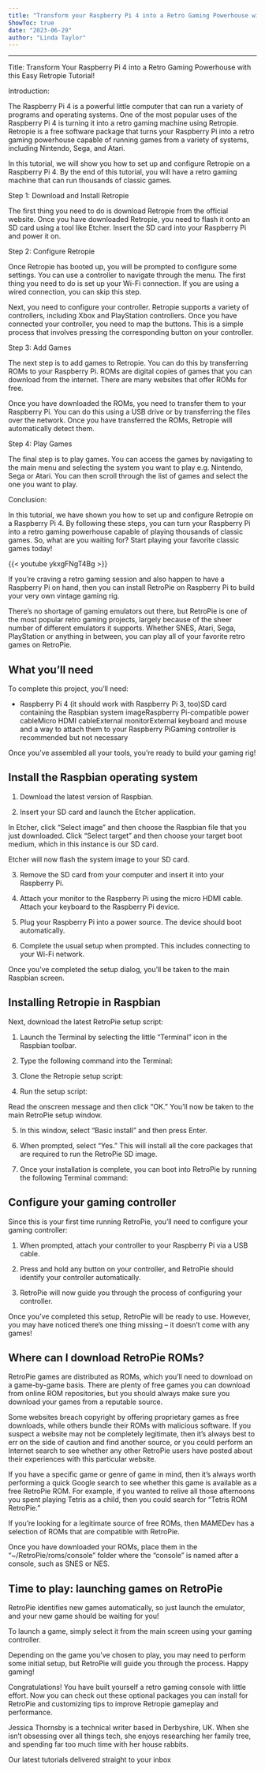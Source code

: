 ```yaml
---
title: "Transform your Raspberry Pi 4 into a Retro Gaming Powerhouse with this Easy Retropie Tutorial!"
ShowToc: true 
date: "2023-06-29"
author: "Linda Taylor"
---
```

*****
Title: Transform Your Raspberry Pi 4 into a Retro Gaming Powerhouse with this Easy Retropie Tutorial!

Introduction:

The Raspberry Pi 4 is a powerful little computer that can run a variety of programs and operating systems. One of the most popular uses of the Raspberry Pi 4 is turning it into a retro gaming machine using Retropie. Retropie is a free software package that turns your Raspberry Pi into a retro gaming powerhouse capable of running games from a variety of systems, including Nintendo, Sega, and Atari.

In this tutorial, we will show you how to set up and configure Retropie on a Raspberry Pi 4. By the end of this tutorial, you will have a retro gaming machine that can run thousands of classic games.

Step 1: Download and Install Retropie

The first thing you need to do is download Retropie from the official website. Once you have downloaded Retropie, you need to flash it onto an SD card using a tool like Etcher. Insert the SD card into your Raspberry Pi and power it on.

Step 2: Configure Retropie

Once Retropie has booted up, you will be prompted to configure some settings. You can use a controller to navigate through the menu. The first thing you need to do is set up your Wi-Fi connection. If you are using a wired connection, you can skip this step.

Next, you need to configure your controller. Retropie supports a variety of controllers, including Xbox and PlayStation controllers. Once you have connected your controller, you need to map the buttons. This is a simple process that involves pressing the corresponding button on your controller.

Step 3: Add Games

The next step is to add games to Retropie. You can do this by transferring ROMs to your Raspberry Pi. ROMs are digital copies of games that you can download from the internet. There are many websites that offer ROMs for free.

Once you have downloaded the ROMs, you need to transfer them to your Raspberry Pi. You can do this using a USB drive or by transferring the files over the network. Once you have transferred the ROMs, Retropie will automatically detect them.

Step 4: Play Games

The final step is to play games. You can access the games by navigating to the main menu and selecting the system you want to play e.g. Nintendo, Sega or Atari. You can then scroll through the list of games and select the one you want to play.

Conclusion:

In this tutorial, we have shown you how to set up and configure Retropie on a Raspberry Pi 4. By following these steps, you can turn your Raspberry Pi into a retro gaming powerhouse capable of playing thousands of classic games. So, what are you waiting for? Start playing your favorite classic games today!

{{< youtube ykxgFNgT4Bg >}} 



If you’re craving a retro gaming session and also happen to have a Raspberry Pi on hand, then you can install RetroPie on Raspberry Pi to build your very own vintage gaming rig. 
 
There’s no shortage of gaming emulators out there, but RetroPie is one of the most popular retro gaming projects, largely because of the sheer number of different emulators it supports. Whether SNES, Atari, Sega, PlayStation or anything in between, you can play all of your favorite retro games on RetroPie.
 
## What you’ll need
 
To complete this project, you’ll need:
 
- Raspberry Pi 4 (it should work with Raspberry Pi 3, too)SD card containing the Raspbian system imageRaspberry Pi-compatible power cableMicro HDMI cableExternal monitorExternal keyboard and mouse and a way to attach them to your Raspberry PiGaming controller is recommended but not necessary

 
Once you’ve assembled all your tools, you’re ready to build your gaming rig!
 
## Install the Raspbian operating system
 
1. Download the latest version of Raspbian. 
 
2. Insert your SD card and launch the Etcher application.
 
In Etcher, click “Select image” and then choose the Raspbian file that you just downloaded. Click “Select target” and then choose your target boot medium, which in this instance is our SD card.
 
Etcher will now flash the system image to your SD card.
 
3. Remove the SD card from your computer and insert it into your Raspberry Pi.
 
4. Attach your monitor to the Raspberry Pi using the micro HDMI cable. Attach your keyboard to the Raspberry Pi device.
 
5. Plug your Raspberry Pi into a power source. The device should boot automatically.
 
6. Complete the usual setup when prompted. This includes connecting to your Wi-Fi network.
 
Once you’ve completed the setup dialog, you’ll be taken to the main Raspbian screen.
 
## Installing Retropie in Raspbian
 
Next, download the latest RetroPie setup script:
 
1. Launch the Terminal by selecting the little “Terminal” icon in the Raspbian toolbar.
 
2. Type the following command into the Terminal:
 
3. Clone the Retropie setup script: 
 
4. Run the setup script:
 
Read the onscreen message and then click “OK.” You’ll now be taken to the main RetroPie setup window.
 
5. In this window, select “Basic install” and then press Enter.
 
6. When prompted, select “Yes.” This will install all the core packages that are required to run the RetroPie SD image.
 
7. Once your installation is complete, you can boot into RetroPie by running the following Terminal command:
 
## Configure your gaming controller
 
Since this is your first time running RetroPie, you’ll need to configure your gaming controller:
 
1. When prompted, attach your controller to your Raspberry Pi via a USB cable.
 
2. Press and hold any button on your controller, and RetroPie should identify your controller automatically.
 
3. RetroPie will now guide you through the process of configuring your controller.
 
Once you’ve completed this setup, RetroPie will be ready to use. However, you may have noticed there’s one thing missing – it doesn’t come with any games!
 
## Where can I download RetroPie ROMs?
 
RetroPie games are distributed as ROMs, which you’ll need to download on a game-by-game basis. There are plenty of free games you can download from online ROM repositories, but you should always make sure you download your games from a reputable source.
 
Some websites breach copyright by offering proprietary games as free downloads, while others bundle their ROMs with malicious software. If you suspect a website may not be completely legitimate, then it’s always best to err on the side of caution and find another source, or you could perform an Internet search to see whether any other RetroPie users have posted about their experiences with this particular website.
 
If you have a specific game or genre of game in mind, then it’s always worth performing a quick Google search to see whether this game is available as a free RetroPie ROM. For example, if you wanted to relive all those afternoons you spent playing Tetris as a child, then you could search for “Tetris ROM RetroPie.”
 
If you’re looking for a legitimate source of free ROMs, then MAMEDev has a selection of ROMs that are compatible with RetroPie.
 
Once you have downloaded your ROMs, place them in the “~/RetroPie/roms/console” folder where the “console” is named after a console, such as SNES or NES. 
 
## Time to play: launching games on RetroPie
 
RetroPie identifies new games automatically, so just launch the emulator, and your new game should be waiting for you!
 
To launch a game, simply select it from the main screen using your gaming controller. 
 
Depending on the game you’ve chosen to play, you may need to perform some initial setup, but RetroPie will guide you through the process. Happy gaming!
 
Congratulations! You have built yourself a retro gaming console with little effort. Now you can check out these optional packages you can install for RetroPie and customizing tips to improve Retropie gameplay and performance.
 
Jessica Thornsby is a technical writer based in Derbyshire, UK. When she isn’t obsessing over all things tech, she enjoys researching her family tree, and spending far too much time with her house rabbits.
 
Our latest tutorials delivered straight to your inbox




